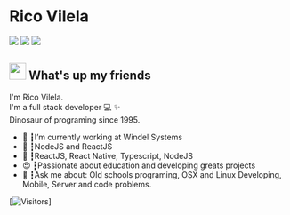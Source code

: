 # Rico Vilela
<a href="https://linkedin.com/in/ricovilela"><img src="https://img.shields.io/badge/linkedin-0077B5.svg?style=for-the-badge&logo=linkedin&logoColor=white"></a>
<a href="https://instagram.com/ricovilela"><img src="https://img.shields.io/badge/instagram-E4405F.svg?style=for-the-badge&logo=instagram&logoColor=white"></a>
<a href="mailto:rico.vilela@gmail.com"><img src="https://img.shields.io/badge/e‑mail-D14836.svg?style=for-the-badge&logo=GMail&logoColor=white"></a>

## <img src="https://media.giphy.com/media/hvRJCLFzcasrR4ia7z/giphy.gif" width="30px"> What's up my friends
I'm Rico Vilela.<br>
I'm a full stack developer 💻 ✨<br>
Dinosaur of programing since 1995.

<ul>
  <li>🚀 ┇I’m currently working at Windel Systems </li>
  <li>💜 ┇NodeJS and ReactJS
  <li>🥋 ┇ReactJS, React Native, Typescript, NodeJS</li>
  <li>😍 ┇Passionate about education and developing greats projects</li>
  <li>💬 ┇Ask me about: Old schools programing, OSX and Linux Developing, Mobile, Server and code problems.</li>
</ul>

[![Visitors](https://visitor-badge.glitch.me/badge?page_id=ricovilela)]

